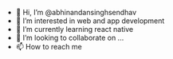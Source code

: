 - 👋 Hi, I’m @abhinandansinghsendhav
- 👀 I’m interested in web and app development 
- 🌱 I’m currently learning react native 
- 💞️ I’m looking to collaborate on ...
- 📫 How to reach me 

<!---
abhinandansinghsendhav/abhinandansinghsendhav is a ✨ special ✨ repository because its `README.md` (this file) appears on your GitHub profile.
You can click the Preview link to take a look at your changes.
--->

